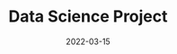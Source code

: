 ---
layout: page
title: Data Science Project
description: Do science on data, make predictions!
highlights:
img:
redirect: https://github.com/SK1Y101/Data_Science_Project
category: fun
date: "2022-03-15"
endDate: "2022-05-01"
---